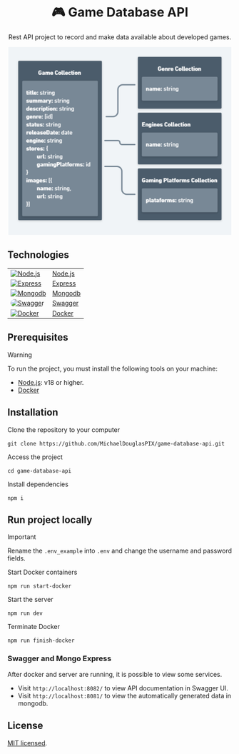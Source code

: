 
<h1 align="center">🎮 Game Database API</h1>

<p align="center">
  Rest API project to record and make data available about developed games.
</p>

<p align="center">
  <img src="docs/data_modeling.png" width="500"/>
</p>

## Technologies

<table border="0">
  <tr>
    <td>
      <a href="https://nodejs.org/en" target="_blank">
        <img src="https://skillicons.dev/icons?i=nodejs" alt="Node.js"/>
      </a>
    </td>
    <td style="border:none"><a href="https://nodejs.org/en" target="_blank">Node.js</a></td>
  </tr>
  <tr>
    <td>
      <a href="https://expressjs.com/pt-br/" target="_blank">
        <img src="https://skillicons.dev/icons?i=express" alt="Express"/>
      </a>
    </td>
    <td><a href="https://expressjs.com/pt-br/" target="_blank">Express</a></td>
  </tr>
  <tr>
    <td>
      <a href="https://www.mongodb.com/pt-br/docs/manual/" target="_blank">
        <img src="https://skillicons.dev/icons?i=mongodb" alt="Mongodb"/>
      </a>
    </td>
    <td><a href="https://www.mongodb.com/pt-br/docs/manual/" target="_blank">Mongodb</a></td>
  </tr>
  <tr>
    <td>
      <a href="https://swagger.io/docs/specification/basic-structure/" target="_blank">
        <img src="https://seeklogo.com/images/S/swaggerhub-logo-52BE4455D6-seeklogo.com.png" alt="Swagger" style="width:47px;border-radius:10px;"/>
      </a>
    </td>
    <td><a href="https://swagger.io/docs/specification/basic-structure/" target="_blank">Swagger</a></td>
  </tr>
  <tr>
    <td>
      <a href="https://docs.docker.com/get-started/" target="_blank">
        <img src="https://skillicons.dev/icons?i=docker" alt="Docker" />
      </a>
    </td>
    <td><a href="https://docs.docker.com/get-started/" target="_blank">Docker</a></td>
  </tr>
</table>


## Prerequisites
> [!WARNING]
> To run the project, you must install the following tools on your machine:
- [Node.js](https://nodejs.org/en): v18 or higher.
- [Docker](https://docs.docker.com/get-started/)

## Installation
Clone the repository to your computer
```
git clone https://github.com/MichaelDouglasPIX/game-database-api.git
```

Access the project
```
cd game-database-api
```

Install dependencies
```
npm i
```
## Run project locally

> [!IMPORTANT]
> Rename the `.env_example` into  `.env` and change the username and password fields. 

Start Docker containers
```
npm run start-docker
```

Start the server
```
npm run dev
```

Terminate Docker
```
npm run finish-docker
```

### Swagger and Mongo Express
After docker and server are running, it is possible to view some services.

- Visit `http://localhost:8082/` to view API documentation in Swagger UI.
- Visit `http://localhost:8081/` to view the automatically generated data in mongodb.

## License

[MIT licensed](LICENSE).





